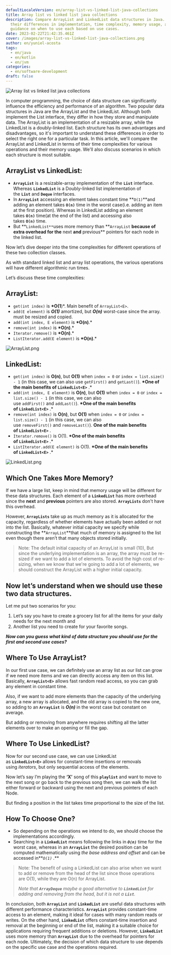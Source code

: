 ```yaml
---
defaultLocaleVersion: en/array-list-vs-linked-list-java-collections
title: Array list vs linked list java collections
description: Compare ArrayList and LinkedList data structures in Java. Explore
  their differences in implementation, time complexity, memory usage, and
  guidance on when to use each based on use cases.
date: 2023-02-22T21:42:35.461Z
cover: /images/array-list-vs-linked-list-java-collections.png
author: en/yuniel-acosta
tags:
  - en/java
  - en/kotlin
  - en/jvm
categories:
  - en/software-development
draft: false
---
```


![Array list vs linked list java collections](/images/array-list-vs-linked-list-java-collections.png 'Array list vs linked list java collections')

In computer programming, the choice of data structure can significantly influence the efficiency and performance of an algorithm. Two popular data structures in Java are the ArrayList and the LinkedList. Although both implement the List interface, they differ in how they store and manipulate data. The ArrayList is an implementation of a resizable array, while the LinkedList is a doubly-linked list. Each structure has its own advantages and disadvantages, so it's important to understand these differences in order to select the right one for a particular task. In this article, we'll compare the ArrayList and LinkedList in terms of their time complexities for various operations and their memory usage. We'll also discuss scenarios in which each structure is most suitable.

## **ArrayList vs LinkedList:**

- **`ArrayList`** is a resizable-array implementation of the **`List`** interface. Whereas **`LinkedList`** is a Doubly-linked list implementation of the **`List`** and **`Deque`** interfaces.
- In **`ArrayList`** accessing an element takes constant time **`O(1)`**and adding an element takes **`O(n)`** time in the worst case(i.e. adding an item at the first position). Whereas in LinkedList adding an element takes **`O(n)`** time(at the end of the list) and accessing also takes **`O(n)`** time.
- But **`LinkedList**`uses more memory than **`ArrayList` **because of extra overhead for the** next **and** previous\*\* pointers for each node in the linked list.

Now let’s dive deeper into the time complexities for different operations of these two collection classes.

As with standard linked list and array list operations, the various operations will have different algorithmic run times.

Let’s discuss these time complexities:

## **ArrayList<E>:**

- `get(int index)` is **\*O(1**)\*. Main benefit of `ArrayList<E>`.
- `add(E element)` is **_O(1)_** amortized, but **_O(n)_** worst-case since the array. must be resized and copied.
- `add(int index, E element)` is **\*O(n)**.\*
- `remove(int index)` is **\*O(n)**.\*
- `Iterator.remove()` is **\*O(n)**.\*
- `ListIterator.add(E element)` is **\*O(n)**.\*

![ArrayList.png](/images/arraylist.png 'ArrayList')

## **LinkedList<E>:**

- `get(int index)` is **O(n)**, but **O(1)** when `index = 0` or `index = list.size() - 1` (in this case, we can also use `getFirst()` and `getLast()`). **\*One of the main benefits of `LinkedList<E>`** .\*
- `add(int index, E element)` is **O(n)**, but **O(1)** when `index = 0` or `index = list.size() - 1` (in this case, we can also use `addFirst()` and `addLast()`). **\*One of the main benefits of `LinkedList<E>`** .\*
- `remove(int index)` is **O(n)**, but **O(1)** when `index = 0` or `index = list.size() - 1` (in this case, we can also use `removeFirst()` and `removeLast()`). **One of the main benefits of `LinkedList<E>`** .
- `Iterator.remove()` is O(1). **\*One of the main benefits of `LinkedList<E>`** .\*
- `ListIterator.add(E element)` is O(1). **\*One of the main benefits of `LinkedList<E>`** .\*

![LinkedList.png](/images/linkedlist.png 'LinkedList')

## **Which One Takes More Memory?**

If we have a large list, keep in mind that memory usage will be different for these data structures. Each element of a **`LinkedList`** has more overhead since the **next** and **previous** pointers are also stored. **`ArrayLists`** don't have this overhead.

However, **`ArrayLists`** take up as much memory as it is allocated for the capacity, regardless of whether elements have actually been added or not into the list. Basically, whatever initial capacity we specify while constructing the **`ArrayList`**that much of memory is assigned to the list even though there aren’t that many objects stored initially.

> Note: The default initial capacity of an ArrayList is small (10), But since the underlying implementation is an array, the array must be re-sized if we want to add a lot of elements. To avoid the high cost of re-sizing, when we know that we're going to add a lot of elements, we should construct the ArrayList with a higher initial capacity.

## **Now let’s understand when we should use these two data structures.**

Let me put two scenarios for you:

1. Let’s say you have to create a grocery list for all the items for your daily needs for the next month and
2. Another list you need to create for your favorite songs.

**_Now can you guess what kind of data structure you should use for the first and second use cases?_**

## **Where To Use ArrayList?**

In our first use case, we can definitely use an array list as our list can grow if we need more items and we can directly access any item on this list. Basically, **`ArrayList<E>`** allows fast random read access, so you can grab any element in constant time.

Also, if we want to add more elements than the capacity of the underlying array, a new array is allocated, and the old array is copied to the new one, so adding to an **`ArrayList`** is **_O(n)_** in the worst case but constant on average.

But adding or removing from anywhere requires shifting all the latter elements over to make an opening or fill the gap.

## **Where To Use LinkedList?**

Now for our second use case, we can use LinkedList as **`LinkedList<E>`** allows for constant-time insertions or removals using *iterators*, but only sequential access of the elements.

Now let’s say I’m playing the **‘X’** song of this **`playlist`** and want to move to the next song or go back to the previous song then, we can walk the list either forward or backward using the next and previous pointers of each Node.

But finding a position in the list takes time proportional to the size of the list.

## **How To Choose One?**

- So depending on the operations we intend to do, we should choose the implementations accordingly.
- Searching in a **`LinkedList`** means following the links in **_`O(n)`_** time for the worst case, whereas in an **`ArrayList`** the desired position can be computed mathematically using *the base address and offset* and can be accessed in**_`O(1)` ._**

> Note: The benefit of using a LinkedList can also arise when we want to add or remove from the head of the list since those operations are O(1), while they are O(n) for ArrayList.
>
> _Note that **`ArrayDeque`** maybe a good alternative to **`LinkedList`** for adding and removing from the head, but it is not a **`List`**._

In conclusion, both **`ArrayList`** and **`LinkedList`** are useful data structures with different performance characteristics. **`ArrayList`** provides constant-time access to an element, making it ideal for cases with many random reads or writes. On the other hand, **`LinkedList`** offers constant-time insertion and removal at the beginning or end of the list, making it a suitable choice for applications requiring frequent additions or deletions. However, **`LinkedList`** uses more memory than **`ArrayList`** due to the overhead for pointers for each node. Ultimately, the decision of which data structure to use depends on the specific use case and the operations required.
